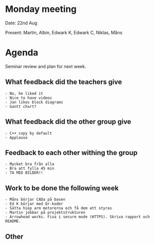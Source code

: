 # Monday meeting
Date: 22nd Aug

Present: Martin, Albin, Edwark K, Edwark C, Niklas, Måns


# Agenda
Seminar review and plan for next week.

## What feedback did the teachers give
    - No, he liked it
    - Nice to have videos
    - Jan likes block diagrams
    - Gantt chart?

## What feedback did the other group give 
    - C++ copy by default
    - Applause 
 
  
## Feedback to each other withing the group
    - Mycket bra från alla
    - Bra att fylla 45 min
    - TA MED BILDER!!

## Work to be done the following week
    - Måns börjar CADa på basen
    - Ed K börjar med Qr-koder
    - Sätta hiop arm motorerna och få dem att styras
    - Martin jobbar på projektstrukturen
    - Arrowhead works. Fixa i secure mode (HTTPS). Skriva rapport och README. 

## Other 

    
